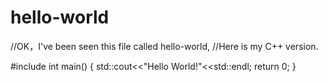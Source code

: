 # hello-world
//OK，I've been seen this file called hello-world,
//Here is my C++ version.

#include<iostream>
int main()
{
  std::cout<<"Hello World!"<<std::endl;
  return 0;
}
